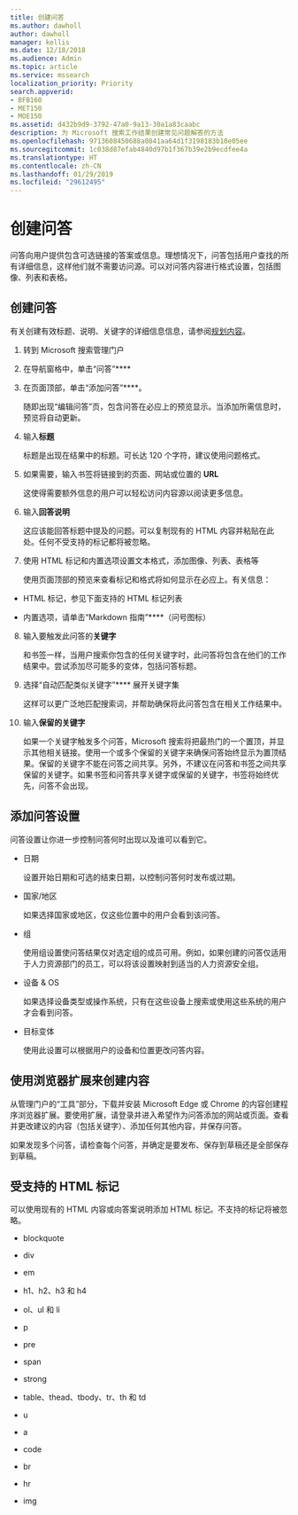 ```yaml
---
title: 创建问答
ms.author: dawholl
author: dawholl
manager: kellis
ms.date: 12/18/2018
ms.audience: Admin
ms.topic: article
ms.service: mssearch
localization_priority: Priority
search.appverid:
- BFB160
- MET150
- MOE150
ms.assetid: d432b9d9-3792-47a0-9a13-30a1a83caabc
description: 为 Microsoft 搜索工作结果创建常见问题解答的方法
ms.openlocfilehash: 9713608450688a0841aa64d1f3198183b10e05ee
ms.sourcegitcommit: 1c038d87efab4840d97b1f367b39e2b9ecdfee4a
ms.translationtype: HT
ms.contentlocale: zh-CN
ms.lasthandoff: 01/29/2019
ms.locfileid: "29612495"
---
```

# <a name="create-qas"></a>创建问答

问答向用户提供包含可选链接的答案或信息。理想情况下，问答包括用户查找的所有详细信息，这样他们就不需要访问源。可以对问答内容进行格式设置，包括图像、列表和表格。
  
## <a name="create-a-qa"></a>创建问答

有关创建有效标题、说明、关键字的详细信息信息，请参阅[规划内容](plan-your-content.md)。
  
1. 转到 Microsoft 搜索管理门户
    
2. 在导航窗格中，单击“问答”****
    
3. 在页面顶部，单击“添加问答”****。
    
    随即出现“编辑问答”页，包含问答在必应上的预览显示。当添加所需信息时，预览将自动更新。
    
4. 输入**标题**
    
    标题是出现在结果中的标题。可长达 120 个字符，建议使用问题格式。
    
5. 如果需要，输入书签将链接到的页面、网站或位置的 **URL** 
    
    这使得需要额外信息的用户可以轻松访问内容源以阅读更多信息。
    
6. 输入**回答说明**
    
    这应该能回答标题中提及的问题。可以复制现有的 HTML 内容并粘贴在此处。任何不受支持的标记都将被忽略。
    
7. 使用 HTML 标记和内置选项设置文本格式，添加图像、列表、表格等
    
    使用页面顶部的预览来查看标记和格式将如何显示在必应上。有关信息：
    
  - HTML 标记，参见下面支持的 HTML 标记列表
    
  - 内置选项，请单击“Markdown 指南”****（问号图标） 
    
8. 输入要触发此问答的**关键字** 
    
    和书签一样，当用户搜索你包含的任何关键字时，此问答将包含在他们的工作结果中。尝试添加尽可能多的变体，包括问答标题。
    
9. 选择“自动匹配类似关键字”**** 展开关键字集 
    
    这样可以更广泛地匹配搜索词，并帮助确保将此问答包含在相关工作结果中。
    
10. 输入**保留的关键字**
    
    如果一个关键字触发多个问答，Microsoft 搜索将把最热门的一个置顶，并显示其他相关链接。使用一个或多个保留的关键字来确保问答始终显示为置顶结果。保留的关键字不能在问答之间共享。另外，不建议在问答和书签之间共享保留的关键字。如果书签和问答共享关键字或保留的关键字，书签将始终优先，问答不会出现。
    
## <a name="add-qa-settings"></a>添加问答设置

问答设置让你进一步控制问答何时出现以及谁可以看到它。
  
- 日期
    
    设置开始日期和可选的结束日期，以控制问答何时发布或过期。
    
- 国家/地区
    
    如果选择国家或地区，仅这些位置中的用户会看到该问答。
    
- 组
    
    使用组设置使问答结果仅对选定组的成员可用。例如，如果创建的问答仅适用于人力资源部门的员工，可以将该设置映射到适当的人力资源安全组。
    
- 设备 &amp; OS
    
    如果选择设备类型或操作系统，只有在这些设备上搜索或使用这些系统的用户才会看到问答。
    
- 目标变体
    
    使用此设置可以根据用户的设备和位置更改问答内容。
    
## <a name="use-a-browser-extension-to-create-content"></a>使用浏览器扩展来创建内容

从管理门户的“工具”部分，下载并安装 Microsoft Edge 或 Chrome 的内容创建程序浏览器扩展。要使用扩展，请登录并进入希望作为问答添加的网站或页面。查看并更改建议的内容（包括关键字）、添加任何其他内容，并保存问答。
  
如果发现多个问答，请检查每个问答，并确定是要发布、保存到草稿还是全部保存到草稿。
  
## <a name="supported-html-tags"></a>受支持的 HTML 标记

可以使用现有的 HTML 内容或向答案说明添加 HTML 标记。不支持的标记将被忽略。
  
- blockquote
    
- div
    
- em
    
- h1、h2、h3 和 h4
    
- ol、ul 和 li
    
- p
    
- pre
    
- span
    
- strong
    
- table、thead、tbody、tr、th 和 td
    
- u
    
- a
    
- code
    
- br
    
- hr
    
- img

  

